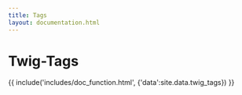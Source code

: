 ```yaml
---
title: Tags
layout: documentation.html
---
```


# Twig-Tags

{{ include('includes/doc_function.html', {'data':site.data.twig_tags}) }}
